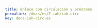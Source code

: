 ```yaml
---
title: Enlace con circulación y préstamo
permalink: /docs/es/7-iah/iah-circ
key: docs-iah-circ-es
---
```

